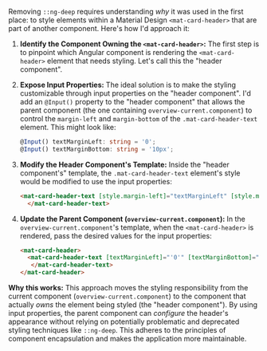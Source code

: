 Removing `::ng-deep` requires understanding *why* it was used in the first place: to style elements within a Material Design `<mat-card-header>` that are part of another component.  Here's how I'd approach it:

1. **Identify the Component Owning the `<mat-card-header>`:**  The first step is to pinpoint which Angular component is rendering the `<mat-card-header>` element that needs styling. Let's call this the "header component".

2. **Expose Input Properties:** The ideal solution is to make the styling customizable through input properties on the "header component".  I'd add an `@Input()` property to the "header component" that allows the parent component (the one containing `overview-current.component`) to control the `margin-left` and `margin-bottom` of the `.mat-card-header-text` element. This might look like:

   ```typescript
   @Input() textMarginLeft: string = '0';
   @Input() textMarginBottom: string = '10px';
   ```

3.  **Modify the Header Component's Template:**  Inside the "header component's" template, the `.mat-card-header-text` element's style would be modified to use the input properties:

    ```html
    <mat-card-header-text [style.margin-left]="textMarginLeft" [style.margin-bottom]="textMarginBottom">
      </mat-card-header-text>
    ```

4. **Update the Parent Component (`overview-current.component`):**  In the `overview-current.component`'s template, when the `<mat-card-header>` is rendered, pass the desired values for the input properties:

    ```html
    <mat-card-header>
      <mat-card-header-text [textMarginLeft]="'0'" [textMarginBottom]="'10px'">
       </mat-card-header-text>
    </mat-card-header>
    ```

**Why this works:** This approach moves the styling responsibility from the current component (`overview-current.component`) to the component that actually *owns* the element being styled (the "header component").  By using input properties, the parent component can *configure* the header's appearance without relying on potentially problematic and deprecated styling techniques like `::ng-deep`.  This adheres to the principles of component encapsulation and makes the application more maintainable.